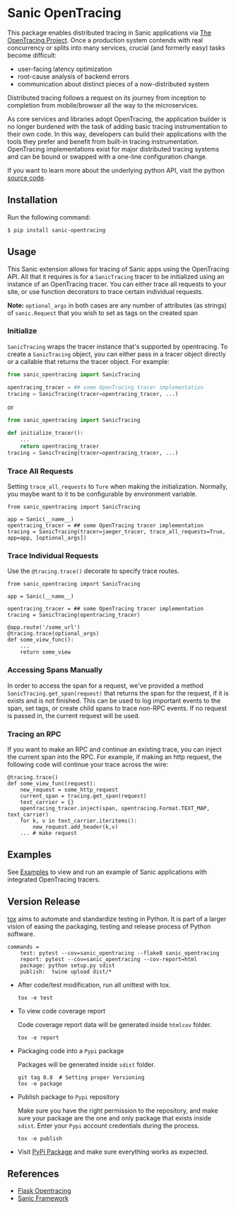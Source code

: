 # Sanic OpenTracing

This package enables distributed tracing in Sanic applications via [The OpenTracing Project][opentracing]. Once a production system contends with real concurrency or splits into many services, crucial (and formerly easy) tasks become difficult:

* user-facing latency optimization
* root-cause analysis of backend errors
* communication about distinct pieces of a now-distributed system

Distributed tracing follows a request on its journey from inception to completion from mobile/browser all the way to the microservices.

As core services and libraries adopt OpenTracing, the application builder is no longer burdened with the task of adding basic tracing instrumentation to their own code. In this way, developers can build their applications with the tools they prefer and benefit from built-in tracing instrumentation. OpenTracing implementations exist for major distributed tracing systems and can be bound or swapped with a one-line configuration change.

If you want to learn more about the underlying python API, visit the python [source code][opentracing-python].

[openTracing]: http://opentracing.io/
[opentracing-python]: https://github.com/opentracing/opentracing-python

## Installation

Run the following command:

```shell
$ pip install sanic-opentracing
```

## Usage

This Sanic extension allows for tracing of Sanic apps using the OpenTracing API. All
that it requires is for a `SanicTracing` tracer to be initialized using an
instance of an OpenTracing tracer. You can either trace all requests to your site, or use function decorators to trace certain individual requests.

**Note:** `optional_args` in both cases are any number of attributes (as strings) of `sanic.Request` that you wish to set as tags on the created span

### Initialize

`SanicTracing` wraps the tracer instance that's supported by opentracing. To create a `SanicTracing` object, you can either pass in a tracer object directly or a callable that returns the tracer object. For example:

```python
from sanic_opentracing import SanicTracing

opentracing_tracer = ## some OpenTracing tracer implementation
tracing = SanicTracing(tracer=opentracing_tracer, ...)
```

or

```python
from sanic_opentracing import SanicTracing

def initialize_tracer():
    ...
    return opentracing_tracer
tracing = SanicTracing(tracer=opentracing_tracer, ...)
```

### Trace All Requests

Setting `trace_all_requests` to `Ture` when making the initialization. Normally, you maybe want to it to be configurable by environment variable.

```shell
from sanic_opentracing import SanicTracing

app = Sanic(__name__)
opentracing_tracer = ## some OpenTracing tracer implementation
tracing = SanicTracing(tracer=jaeger_tracer, trace_all_requests=True, app=app, [optional_args])
```

### Trace Individual Requests

Use the `@tracing.trace()` decorate to specify trace routes.

```shell
from sanic_opentracing import SanicTracing

app = Sanic(__name__)

opentracing_tracer = ## some OpenTracing tracer implementation  
tracing = SanicTracing(opentracing_tracer)

@app.route('/some_url')
@tracing.trace(optional_args)
def some_view_func():
    ...
    return some_view
```

### Accessing Spans Manually

In order to access the span for a request, we've provided a method `SanicTracing.get_span(request)` that returns the span for the request, if it is exists and is not finished. This can be used to log important events to the span, set tags, or create child spans to trace non-RPC events. If no request is passed in, the current request will be used.

### Tracing an RPC

If you want to make an RPC and continue an existing trace, you can inject the current span into the RPC. For example, if making an http request, the following code will continue your trace across the wire:

```shell
@tracing.trace()
def some_view_func(request):
    new_request = some_http_request
    current_span = tracing.get_span(request)
    text_carrier = {}
    opentracing_tracer.inject(span, opentracing.Format.TEXT_MAP, text_carrier)
    for k, v in text_carrier.iteritems():
        new_request.add_header(k,v)
    ... # make request
```

## Examples

See [Examples](examples/) to view and run an example of Sanic applications with integrated OpenTracing tracers.

## Version Release

[tox][tox] aims to automate and standardize testing in Python. It is part of a larger vision of easing the packaging, testing and release process of Python software.

```tox
commands =
    test: pytest --cov=sanic_opentracing --flake8 sanic_opentracing
    report: pytest --cov=sanic_opentracing --cov-report=html
    package: python setup.py sdist
    publish:  twine upload dist/*
```

* After code/test modification, run all unittest with tox.  

    ```shell
    tox -e test
    ```

* To view code coverage report

    Code coverage report data will be generated inside `htmlcov` folder.

    ```shell
    tox -e report
    ```

* Packaging code into a `Pypi` package

    Packages will be generated inside `sdist` folder.

    ```shell
    git tag 0.8  # Setting proper Versioning
    tox -e package
    ```

* Publish package to `Pypi` repository

    Make sure you have the right permission to the repository, and make sure your package are the one and only package that exists inside `sdist`. Enter your `Pypi` account credentials during the process.

    ```shell
    tox -e publish
    ```

* Visit [PyPi Package](https://pypi.org/project/sanic-opentracing/) and make sure everything works as expected.

[tox]: https://github.com/tox-dev/tox

## References

* [Flask Opentracing](https://github.com/opentracing-contrib/python-flask)
* [Sanic Framework](https://github.com/huge-success/sanic)
